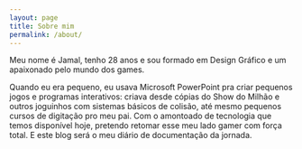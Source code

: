```yaml
---
layout: page
title: Sobre mim
permalink: /about/
---
```


Meu nome é Jamal, tenho 28 anos e sou formado em Design Gráfico e um apaixonado pelo mundo dos games.

Quando eu era pequeno, eu usava Microsoft PowerPoint pra criar pequenos jogos e programas interativos: criava desde cópias do Show do Milhão e outros joguinhos com sistemas básicos de colisão, até mesmo pequenos cursos de digitação pro meu pai. Com o amontoado de tecnologia que temos disponível hoje, pretendo retomar esse meu lado gamer com força total. E este blog será o meu diário de documentação da jornada.
